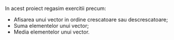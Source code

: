 In acest proiect regasim exercitii precum:
- Afisarea unui vector in ordine crescatoare sau descrescatoare;
- Suma elementelor unui vector;
- Media elementelor unui vector.
